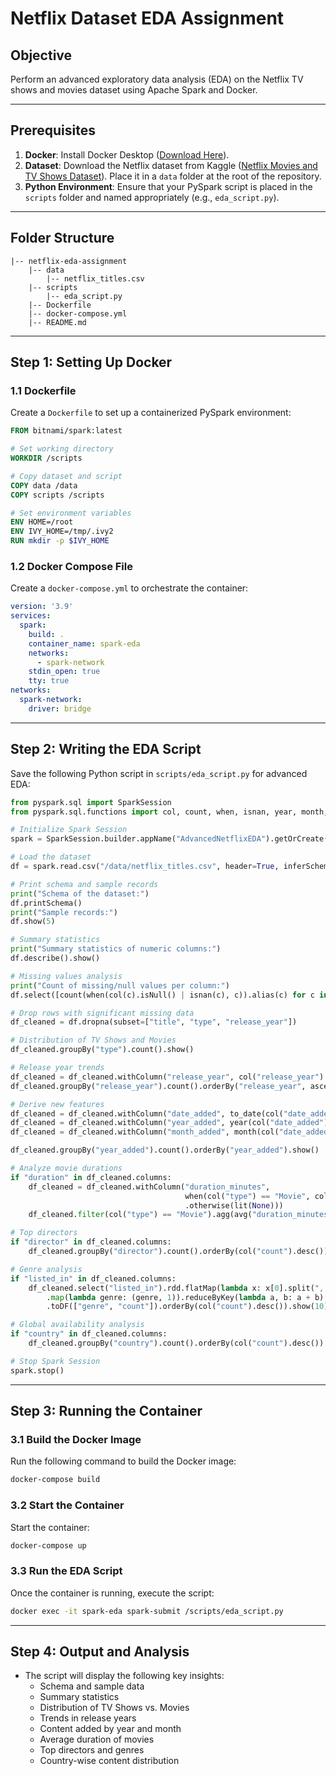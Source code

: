 # Netflix Dataset EDA Assignment

## Objective
Perform an advanced exploratory data analysis (EDA) on the Netflix TV shows and movies dataset using Apache Spark and Docker.

---

## Prerequisites

1. **Docker**: Install Docker Desktop ([Download Here](https://www.docker.com/products/docker-desktop/)).
2. **Dataset**: Download the Netflix dataset from Kaggle ([Netflix Movies and TV Shows Dataset](https://www.kaggle.com/shivamb/netflix-shows)). Place it in a `data` folder at the root of the repository.
3. **Python Environment**: Ensure that your PySpark script is placed in the `scripts` folder and named appropriately (e.g., `eda_script.py`).

---

## Folder Structure

```
|-- netflix-eda-assignment
    |-- data
        |-- netflix_titles.csv
    |-- scripts
        |-- eda_script.py
    |-- Dockerfile
    |-- docker-compose.yml
    |-- README.md
```

---

## Step 1: Setting Up Docker

### 1.1 Dockerfile
Create a `Dockerfile` to set up a containerized PySpark environment:
```dockerfile
FROM bitnami/spark:latest

# Set working directory
WORKDIR /scripts

# Copy dataset and script
COPY data /data
COPY scripts /scripts

# Set environment variables
ENV HOME=/root
ENV IVY_HOME=/tmp/.ivy2
RUN mkdir -p $IVY_HOME
```

### 1.2 Docker Compose File
Create a `docker-compose.yml` to orchestrate the container:
```yaml
version: '3.9'
services:
  spark:
    build: .
    container_name: spark-eda
    networks:
      - spark-network
    stdin_open: true
    tty: true
networks:
  spark-network:
    driver: bridge
```

---

## Step 2: Writing the EDA Script

Save the following Python script in `scripts/eda_script.py` for advanced EDA:

```python
from pyspark.sql import SparkSession
from pyspark.sql.functions import col, count, when, isnan, year, month, to_date, lit, avg

# Initialize Spark Session
spark = SparkSession.builder.appName("AdvancedNetflixEDA").getOrCreate()

# Load the dataset
df = spark.read.csv("/data/netflix_titles.csv", header=True, inferSchema=True)

# Print schema and sample records
print("Schema of the dataset:")
df.printSchema()
print("Sample records:")
df.show(5)

# Summary statistics
print("Summary statistics of numeric columns:")
df.describe().show()

# Missing values analysis
print("Count of missing/null values per column:")
df.select([count(when(col(c).isNull() | isnan(c), c)).alias(c) for c in df.columns]).show()

# Drop rows with significant missing data
df_cleaned = df.dropna(subset=["title", "type", "release_year"])

# Distribution of TV Shows and Movies
df_cleaned.groupBy("type").count().show()

# Release year trends
df_cleaned = df_cleaned.withColumn("release_year", col("release_year").cast("int"))
df_cleaned.groupBy("release_year").count().orderBy("release_year", ascending=False).show(10)

# Derive new features
df_cleaned = df_cleaned.withColumn("date_added", to_date(col("date_added"), "MMMM d, yyyy"))
df_cleaned = df_cleaned.withColumn("year_added", year(col("date_added")))
df_cleaned = df_cleaned.withColumn("month_added", month(col("date_added")))

df_cleaned.groupBy("year_added").count().orderBy("year_added").show()

# Analyze movie durations
if "duration" in df_cleaned.columns:
    df_cleaned = df_cleaned.withColumn("duration_minutes", 
                                       when(col("type") == "Movie", col("duration").substr(1, 3).cast("int"))
                                       .otherwise(lit(None)))
    df_cleaned.filter(col("type") == "Movie").agg(avg("duration_minutes").alias("avg_duration")).show()

# Top directors
if "director" in df_cleaned.columns:
    df_cleaned.groupBy("director").count().orderBy(col("count").desc()).show(5)

# Genre analysis
if "listed_in" in df_cleaned.columns:
    df_cleaned.select("listed_in").rdd.flatMap(lambda x: x[0].split(", ") if x[0] else []) \
        .map(lambda genre: (genre, 1)).reduceByKey(lambda a, b: a + b) \
        .toDF(["genre", "count"]).orderBy(col("count").desc()).show(10)

# Global availability analysis
if "country" in df_cleaned.columns:
    df_cleaned.groupBy("country").count().orderBy(col("count").desc()).show(10)

# Stop Spark Session
spark.stop()
```

---

## Step 3: Running the Container

### 3.1 Build the Docker Image
Run the following command to build the Docker image:
```bash
docker-compose build
```

### 3.2 Start the Container
Start the container:
```bash
docker-compose up
```

### 3.3 Run the EDA Script
Once the container is running, execute the script:
```bash
docker exec -it spark-eda spark-submit /scripts/eda_script.py
```

---

## Step 4: Output and Analysis

- The script will display the following key insights:
  - Schema and sample data
  - Summary statistics
  - Distribution of TV Shows vs. Movies
  - Trends in release years
  - Content added by year and month
  - Average duration of movies
  - Top directors and genres
  - Country-wise content distribution


